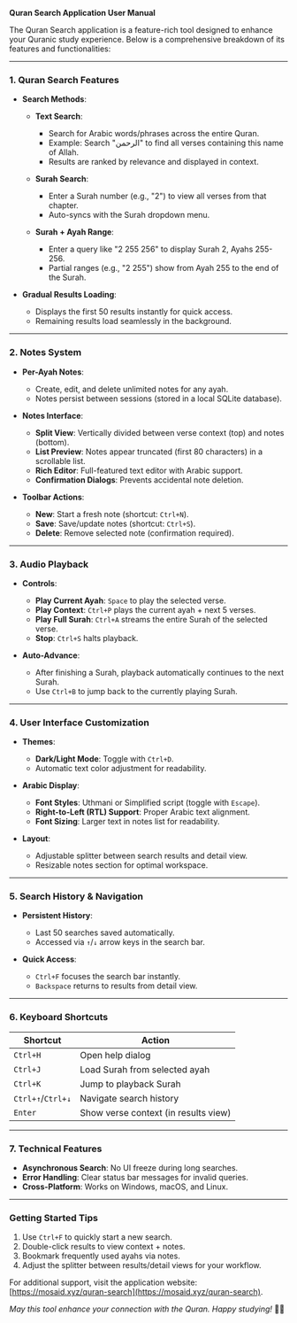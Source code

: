 **Quran Search Application User Manual**  

The Quran Search application is a feature-rich tool designed to enhance your Quranic study experience. Below is a comprehensive breakdown of its features and functionalities:  

---

### **1. Quran Search Features**  
- **Search Methods**:  
  - **Text Search**:  
    - Search for Arabic words/phrases across the entire Quran.  
    - Example: Search "الرحمن" to find all verses containing this name of Allah.  
    - Results are ranked by relevance and displayed in context.  

  - **Surah Search**:  
    - Enter a Surah number (e.g., "2") to view all verses from that chapter.  
    - Auto-syncs with the Surah dropdown menu.  

  - **Surah + Ayah Range**:  
    - Enter a query like "2 255 256" to display Surah 2, Ayahs 255-256.  
    - Partial ranges (e.g., "2 255") show from Ayah 255 to the end of the Surah.  

- **Gradual Results Loading**:  
  - Displays the first 50 results instantly for quick access.  
  - Remaining results load seamlessly in the background.  

---

### **2. Notes System**  
- **Per-Ayah Notes**:  
  - Create, edit, and delete unlimited notes for any ayah.  
  - Notes persist between sessions (stored in a local SQLite database).  

- **Notes Interface**:  
  - **Split View**: Vertically divided between verse context (top) and notes (bottom).  
  - **List Preview**: Notes appear truncated (first 80 characters) in a scrollable list.  
  - **Rich Editor**: Full-featured text editor with Arabic support.  
  - **Confirmation Dialogs**: Prevents accidental note deletion.  

- **Toolbar Actions**:  
  - **New**: Start a fresh note (shortcut: `Ctrl+N`).  
  - **Save**: Save/update notes (shortcut: `Ctrl+S`).  
  - **Delete**: Remove selected note (confirmation required).  

---

### **3. Audio Playback**  
- **Controls**:  
  - **Play Current Ayah**: `Space` to play the selected verse.  
  - **Play Context**: `Ctrl+P` plays the current ayah + next 5 verses.  
  - **Play Full Surah**: `Ctrl+A` streams the entire Surah of the selected verse.  
  - **Stop**: `Ctrl+S` halts playback.  

- **Auto-Advance**:  
  - After finishing a Surah, playback automatically continues to the next Surah.  
  - Use `Ctrl+B` to jump back to the currently playing Surah.  

---

### **4. User Interface Customization**  
- **Themes**:  
  - **Dark/Light Mode**: Toggle with `Ctrl+D`.  
  - Automatic text color adjustment for readability.  

- **Arabic Display**:  
  - **Font Styles**: Uthmani or Simplified script (toggle with `Escape`).  
  - **Right-to-Left (RTL) Support**: Proper Arabic text alignment.  
  - **Font Sizing**: Larger text in notes list for readability.  

- **Layout**:  
  - Adjustable splitter between search results and detail view.  
  - Resizable notes section for optimal workspace.  

---

### **5. Search History & Navigation**  
- **Persistent History**:  
  - Last 50 searches saved automatically.  
  - Accessed via `↑`/`↓` arrow keys in the search bar.  

- **Quick Access**:  
  - `Ctrl+F` focuses the search bar instantly.  
  - `Backspace` returns to results from detail view.  

---

### **6. Keyboard Shortcuts**  
| Shortcut          | Action                                  |  
|-------------------|-----------------------------------------|  
| `Ctrl+H`          | Open help dialog                        |  
| `Ctrl+J`          | Load Surah from selected ayah           |  
| `Ctrl+K`          | Jump to playback Surah                  |  
| `Ctrl+↑`/`Ctrl+↓` | Navigate search history                 |  
| `Enter`           | Show verse context (in results view)    |  

---

### **7. Technical Features**  
- **Asynchronous Search**: No UI freeze during long searches.  
- **Error Handling**: Clear status bar messages for invalid queries.  
- **Cross-Platform**: Works on Windows, macOS, and Linux.  

---

### **Getting Started Tips**  
1. Use `Ctrl+F` to quickly start a new search.  
2. Double-click results to view context + notes.  
3. Bookmark frequently used ayahs via notes.  
4. Adjust the splitter between results/detail views for your workflow.  

For additional support, visit the application website: [https://mosaid.xyz/quran-search](https://mosaid.xyz/quran-search).  

*May this tool enhance your connection with the Quran. Happy studying!* 📖✨